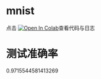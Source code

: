 # mnist
点击
[![Open In Colab](https://colab.research.google.com/assets/colab-badge.svg)](https://colab.research.google.com/drive/1i4dITmkPhYQ7KLwiwVtvebHopoWvv9-q?usp=share_link)查看代码与日志
# 测试准确率
0.9715544581413269
